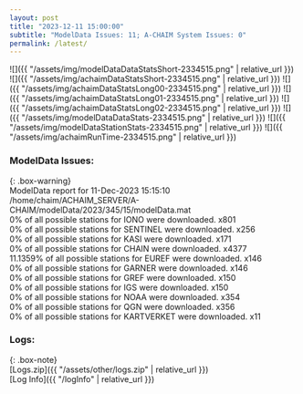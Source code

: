 ```yaml
---
layout: post
title: "2023-12-11 15:00:00"
subtitle: "ModelData Issues: 11; A-CHAIM System Issues: 0"
permalink: /latest/
---
```


![]({{ "/assets/img/modelDataDataStatsShort-2334515.png" | relative_url }})
![]({{ "/assets/img/achaimDataStatsShort-2334515.png" | relative_url }})
![]({{ "/assets/img/achaimDataStatsLong00-2334515.png" | relative_url }})
![]({{ "/assets/img/achaimDataStatsLong01-2334515.png" | relative_url }})
![]({{ "/assets/img/achaimDataStatsLong02-2334515.png" | relative_url }})
![]({{ "/assets/img/modelDataDataStats-2334515.png" | relative_url }})
![]({{ "/assets/img/modelDataStationStats-2334515.png" | relative_url }})
![]({{ "/assets/img/achaimRunTime-2334515.png" | relative_url }})


### ModelData Issues:  
  
{: .box-warning}  
 ModelData report for 11-Dec-2023 15:15:10   
 /home/chaim/ACHAIM_SERVER/A-CHAIM/modelData/2023/345/15/modelData.mat   
 0% of all possible stations for IONO were downloaded. x801   
 0% of all possible stations for SENTINEL were downloaded. x256   
 0% of all possible stations for KASI were downloaded. x171   
 0% of all possible stations for CHAIN were downloaded. x4377   
 11.1359% of all possible stations for EUREF were downloaded. x146   
 0% of all possible stations for GARNER were downloaded. x146   
 0% of all possible stations for GREF were downloaded. x150   
 0% of all possible stations for IGS were downloaded. x150   
 0% of all possible stations for NOAA were downloaded. x354   
 0% of all possible stations for QGN were downloaded. x356   
 0% of all possible stations for KARTVERKET were downloaded. x11   
  


### Logs:  
  
{: .box-note}  
[Logs.zip]({{ "/assets/other/logs.zip" | relative_url }})  
[Log Info]({{ "/logInfo" | relative_url }})  
